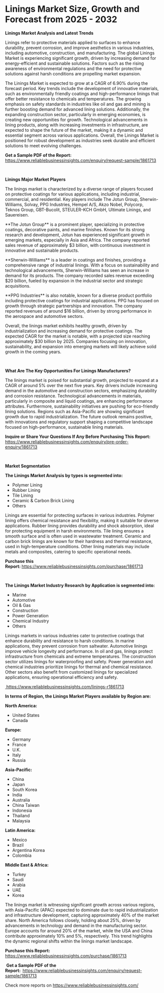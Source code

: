 <p><h1>Linings Market Size, Growth and Forecast from 2025 - 2032</h1></p><p><strong>Linings Market Analysis and Latest Trends</strong></p>
<p><p>Linings refer to protective materials applied to surfaces to enhance durability, prevent corrosion, and improve aesthetics in various industries, including automotive, construction, and manufacturing. The global Linings Market is experiencing significant growth, driven by increasing demand for energy-efficient and sustainable solutions. Factors such as the rising awareness of environmental regulations and the need for protective solutions against harsh conditions are propelling market expansion.</p><p>The Linings Market is expected to grow at a CAGR of 6.90% during the forecast period. Key trends include the development of innovative materials, such as environmentally friendly coatings and high-performance linings that offer better resistance to chemicals and temperatures. The growing emphasis on safety standards in industries like oil and gas and mining is further boosting demand for advanced lining solutions. Additionally, the expanding construction sector, particularly in emerging economies, is creating new opportunities for growth. Technological advancements in lining products, along with increasing investments in infrastructure, are expected to shape the future of the market, making it a dynamic and essential segment across various applications. Overall, the Linings Market is positioned for robust development as industries seek durable and efficient solutions to meet evolving challenges.</p></p>
<p><strong>Get a Sample PDF of the Report:&nbsp;</strong> <a href="https://www.reliablebusinessinsights.com/enquiry/request-sample/1861713?utm_campaign=2534&utm_medium=2&utm_source=Github&utm_content=ia&utm_term=31032025&utm_id=linings">https://www.reliablebusinessinsights.com/enquiry/request-sample/1861713</a></p>
<p>&nbsp;</p>
<p><strong>Linings Major Market Players</strong></p>
<p><p>The linings market is characterized by a diverse range of players focused on protective coatings for various applications, including industrial, commercial, and residential. Key players include The Jotun Group, Sherwin-Williams, Solvay, PPG Industries, Hempel A/S, Akzo Nobel, Polycorp, Teknos Group, GBT-Bucolit, STEULER-KCH GmbH, Ultimate Linings, and Sauereisen.</p><p>**The Jotun Group** is a prominent player, specializing in protective coatings, decorative paints, and marine finishes. Known for its strong research and development, Jotun has experienced significant growth in emerging markets, especially in Asia and Africa. The company reported sales revenue of approximately $3 billion, with continuous investment in innovative and sustainable products.</p><p>**Sherwin-Williams** is a leader in coatings and finishes, providing a comprehensive range of industrial linings. With a focus on sustainability and technological advancements, Sherwin-Williams has seen an increase in demand for its products. The company recorded sales revenue exceeding $20 billion, fueled by expansion in the industrial sector and strategic acquisitions.</p><p>**PPG Industries** is also notable, known for a diverse product portfolio including protective coatings for industrial applications. PPG has focused on growth through strategic partnerships and innovation. The company reported revenues of around $16 billion, driven by strong performance in the aerospace and automotive sectors.</p><p>Overall, the linings market exhibits healthy growth, driven by industrialization and increasing demand for protective coatings. The expected CAGR for the market is notable, with a projected size reaching approximately $30 billion by 2025. Companies focusing on innovation, sustainability, and expansion into emerging markets will likely achieve solid growth in the coming years.</p></p>
<p>&nbsp;</p>
<p><strong>What Are The Key Opportunities For Linings Manufacturers?</strong></p>
<p><p>The linings market is poised for substantial growth, projected to expand at a CAGR of around 5% over the next five years. Key drivers include increasing demand in the automotive and construction sectors, emphasizing durability and corrosion resistance. Technological advancements in materials, particularly in composite and liquid coatings, are enhancing performance attributes. Furthermore, sustainability initiatives are pushing for eco-friendly lining solutions. Regions such as Asia-Pacific are showing significant growth due to rapid industrialization. The future outlook remains positive, with innovations and regulatory support shaping a competitive landscape focused on high-performance, sustainable lining materials.</p></p>
<p><strong>Inquire or Share Your Questions If Any Before Purchasing This Report:</strong> <a href="https://www.reliablebusinessinsights.com/enquiry/pre-order-enquiry/1861713?utm_campaign=2534&utm_medium=2&utm_source=Github&utm_content=ia&utm_term=31032025&utm_id=linings">https://www.reliablebusinessinsights.com/enquiry/pre-order-enquiry/1861713</a></p>
<p>&nbsp;</p>
<p><strong>Market Segmentation</strong></p>
<p><strong>The Linings Market Analysis by types is segmented into:</strong></p>
<p><ul><li>Polymer Lining</li><li>Rubber Lining</li><li>Tile Lining</li><li>Ceramic & Carbon Brick Lining</li><li>Others</li></ul></p>
<p><p>Linings are essential for protecting surfaces in various industries. Polymer lining offers chemical resistance and flexibility, making it suitable for diverse applications. Rubber lining provides durability and shock absorption, ideal for protecting equipment in harsh environments. Tile lining ensures a smooth surface and is often used in wastewater treatment. Ceramic and carbon brick linings are known for their hardness and thermal resistance, used in high-temperature conditions. Other lining materials may include metals and composites, catering to specific operational needs.</p></p>
<p><strong>Purchase this Report:&nbsp;</strong><a href="https://www.reliablebusinessinsights.com/purchase/1861713?utm_campaign=2534&utm_medium=2&utm_source=Github&utm_content=ia&utm_term=31032025&utm_id=linings">https://www.reliablebusinessinsights.com/purchase/1861713</a></p>
<p>&nbsp;</p>
<p><strong>The Linings Market Industry Research by Application is segmented into:</strong></p>
<p><ul><li>Marine</li><li>Automotive</li><li>Oil & Gas</li><li>Construction</li><li>Power Generation</li><li>Chemical Industry</li><li>Others</li></ul></p>
<p><p>Linings markets in various industries cater to protective coatings that enhance durability and resistance to harsh conditions. In marine applications, they prevent corrosion from saltwater. Automotive linings improve vehicle longevity and performance. In oil and gas, linings protect infrastructure from chemicals and extreme temperatures. The construction sector utilizes linings for waterproofing and safety. Power generation and chemical industries prioritize linings for thermal and chemical resistance. Other sectors also benefit from customized linings for specialized applications, ensuring operational efficiency and safety.</p></p>
<p><a href="https://www.reliablebusinessinsights.com/linings-r1861713?utm_campaign=2534&utm_medium=2&utm_source=Github&utm_content=ia&utm_term=31032025&utm_id=linings">&nbsp;https://www.reliablebusinessinsights.com/linings-r1861713</a></p>
<p><strong>In terms of Region, the Linings Market Players available by Region are:</strong></p>
<p>
    <p> <strong> North America: </strong>
        <ul>
            <li>United States</li>
            <li>Canada</li>
        </ul>
        </p> 
    <p> <strong> Europe: </strong>
        <ul>
            <li>Germany</li>
            <li>France</li>
            <li>U.K.</li>
            <li>Italy</li>
            <li>Russia</li>
        </ul>
        </p> 
    <p> <strong> Asia-Pacific: </strong>
        <ul>
            <li>China</li>
            <li>Japan</li>
            <li>South Korea</li>
            <li>India</li>
            <li>Australia</li>
            <li>China Taiwan</li>
            <li>Indonesia</li>
            <li>Thailand</li>
            <li>Malaysia</li>
        </ul>
        </p> 
    <p> <strong> Latin America: </strong>
        <ul>
            <li>Mexico</li>
            <li>Brazil</li>
            <li>Argentina Korea</li>
            <li>Colombia</li>
        </ul>
        </p> 
    <p> <strong> Middle East & Africa: </strong>
        <ul>
            <li>Turkey</li>
            <li>Saudi</li>
            <li>Arabia</li>
            <li>UAE</li>
            <li>Korea</li>
        </ul>
    </p>
    </p>
<p><p>The linings market is witnessing significant growth across various regions, with Asia-Pacific (APAC) expected to dominate due to rapid industrialization and infrastructure development, capturing approximately 40% of the market share. North America follows closely, holding about 25%, driven by advancements in technology and demand in the manufacturing sector. Europe accounts for around 20% of the market, while the USA and China contribute approximately 10% and 5%, respectively. This trend highlights the dynamic regional shifts within the linings market landscape.</p></p>
<p><strong>Purchase this Report: </strong><a href="https://www.reliablebusinessinsights.com/purchase/1861713?utm_campaign=2534&utm_medium=2&utm_source=Github&utm_content=ia&utm_term=31032025&utm_id=linings">https://www.reliablebusinessinsights.com/purchase/1861713</a></p>
<p>&nbsp;<strong>Get a Sample PDF of the Report:&nbsp;&nbsp;</strong><a href="https://www.reliablebusinessinsights.com/enquiry/request-sample/1861713?utm_campaign=2534&utm_medium=2&utm_source=Github&utm_content=ia&utm_term=31032025&utm_id=linings">https://www.reliablebusinessinsights.com/enquiry/request-sample/1861713</a></p>
<p><strong></strong></p>
<p>Check more reports on <a href="https://www.reliablebusinessinsights.com/?utm_campaign=2534&utm_medium=2&utm_source=Github&utm_content=ia&utm_term=31032025&utm_id=linings">https://www.reliablebusinessinsights.com/</a></p>